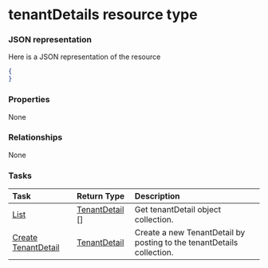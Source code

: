 # tenantDetails resource type



### JSON representation

Here is a JSON representation of the resource

<!-- {
  "blockType": "resource",
  "optionalProperties": [

  ],
  "@odata.type": "microsoft.graph.tenantdetails"
}-->

```json
{
}

```
### Properties
None

### Relationships
None


### Tasks

| Task		   | Return Type	|Description|
|:---------------|:--------|:----------|
|[List](../api/tenantdetail_list.md) | [TenantDetail](tenantdetail.md) [] |Get tenantDetail object collection. |
|[Create TenantDetail](../api/tenantdetail_post_tenantdetails.md) |[TenantDetail](tenantdetail.md)| Create a new TenantDetail by posting to the tenantDetails collection.|

<!-- uuid: d9072bbc-a424-4d93-97e6-bff9c24790b9
2015-10-18 19:39:29 UTC -->
<!-- {
  "type": "#page.annotation",
  "description": "tenantDetails resource",
  "keywords": "",
  "section": "documentation",
  "tocPath": ""
}-->